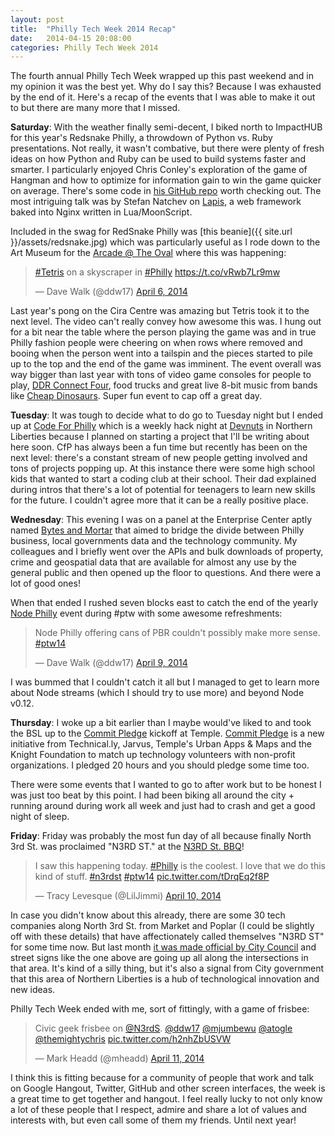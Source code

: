 ```yaml
---
layout: post
title:  "Philly Tech Week 2014 Recap"
date:   2014-04-15 20:08:00
categories: Philly Tech Week 2014
---
```

The fourth annual Philly Tech Week wrapped up this past weekend and in my opinion it was the best yet. Why do I say this? Because I was exhausted by the end of it. Here's a recap of the events that I was able to make it out to but there are many more that I missed.  

**Saturday**: With the weather finally semi-decent, I biked north to ImpactHUB for this year's Redsnake Philly, a throwdown of Python vs. Ruby presentations. Not really, it wasn't combative, but there were plenty of fresh ideas on how Python and Ruby can be used to build systems faster and smarter. I particularly enjoyed Chris Conley's exploration of the game of Hangman and how to optimize for information gain to win the game quicker on average. There's some code in [his GitHub repo](https://github.com/chrisconley/hangman) worth checking out. The most intriguing talk was by Stefan Natchev on [Lapis](http://leafo.net/lapis/), a web framework baked into Nginx written in Lua/MoonScript.  

Included in the swag for RedSnake Philly was [this beanie]({{ site.url }}/assets/redsnake.jpg) which was particularly useful as I rode down to the Art Museum for the [Arcade @ The Oval](http://2014.phillytechweek.com/events/Arcade-The_Oval) where this was happening:  

<blockquote class="twitter-tweet" lang="en"><p><a href="https://twitter.com/search?q=%23Tetris&amp;src=hash">#Tetris</a> on a skyscraper in <a href="https://twitter.com/search?q=%23Philly&amp;src=hash">#Philly</a> <a href="https://t.co/vRwb7Lr9mw">https://t.co/vRwb7Lr9mw</a></p>&mdash; Dave Walk (@ddw17) <a href="https://twitter.com/ddw17/statuses/452613927218974720">April 6, 2014</a></blockquote>
<script async src="//platform.twitter.com/widgets.js" charset="utf-8"></script>

Last year's pong on the Cira Centre was amazing but Tetris took it to the next level. The video can't really convey how awesome this was. I hung out for a bit near the table where the person playing the game was and in true Philly fashion people were cheering on when rows where removed and booing when the person went into a tailspin and the pieces started to pile up to the top and the end of the game was imminent. The event overall was way bigger than last year with tons of video game consoles for people to play, [DDR Connect Four](https://twitter.com/ddw17/status/452617712863555584), food trucks and great live 8-bit music from bands like [Cheap Dinosaurs](http://cheapdinosaurs.bandcamp.com/). Super fun event to cap off a great day.  

**Tuesday**: It was tough to decide what to do go to Tuesday night but I ended up at [Code For Philly](http://2014.phillytechweek.com/events/code_for_philly_civic_workshop) which is a weekly hack night at [Devnuts](http://devnuts.com/) in Northern Liberties because I planned on starting a project that I'll be writing about here soon. CfP has always been a fun time but recently has been on the next level: there's a constant stream of new people getting involved and tons of projects popping up. At this instance there were some high school kids that wanted to start a coding club at their school. Their dad explained during intros that there's a lot of potential for teenagers to learn new skills for the future. I couldn't agree more that it can be a really positive place.  

**Wednesday**: This evening I was on a panel at the Enterprise Center aptly named [Bytes and Mortar](http://2014.phillytechweek.com/events/Bytes-Mortar--Using_Open_Data_to_Help_Your_Business) that aimed to bridge the divide between Philly business, local governments data and the technology community. My colleagues and I briefly went over the APIs and bulk downloads of property, crime and geospatial data that are available for almost any use by the general public and then opened up the floor to questions. And there were a lot of good ones!  

When that ended I rushed seven blocks east to catch the end of the yearly [Node Philly](http://2014.phillytechweek.com/events/node_philly_2014) event during #ptw with some awesome refreshments:  

<blockquote class="twitter-tweet" lang="en"><p>Node Philly offering cans of PBR couldn&#39;t possibly make more sense. <a href="https://twitter.com/search?q=%23ptw14&amp;src=hash">#ptw14</a></p>&mdash; Dave Walk (@ddw17) <a href="https://twitter.com/ddw17/statuses/454037331709022209">April 9, 2014</a></blockquote>
<script async src="//platform.twitter.com/widgets.js" charset="utf-8"></script>

I was bummed that I couldn't catch it all but I managed to get to learn more about Node streams (which I should try to use more) and beyond Node v0.12.  

**Thursday**: I woke up a bit earlier than I maybe would've liked to and took the BSL up to the [Commit Pledge](http://commitpledge.com/) kickoff at Temple. [Commit Pledge](http://commitpledge.com/) is a new initiative from Technical.ly, Jarvus, Temple's Urban Apps & Maps and the Knight Foundation to match up technology volunteers with non-profit organizations. I pledged 20 hours and you should pledge some time too.  

There were some events that I wanted to go to after work but to be honest I was just too beat by this point. I had been biking all around the city + running around during work all week and just had to crash and get a good night of sleep.  

**Friday**: Friday was probably the most fun day of all because finally North 3rd St. was proclaimed "N3RD ST." at the [N3RD St. BBQ](http://2014.phillytechweek.com/events/n3rd_street_bbq)!

<blockquote class="twitter-tweet" lang="en"><p>I saw this happening today. <a href="https://twitter.com/search?q=%23Philly&amp;src=hash">#Philly</a> is the coolest. I love that we do this kind of stuff. <a href="https://twitter.com/search?q=%23n3rdst&amp;src=hash">#n3rdst</a> <a href="https://twitter.com/search?q=%23ptw14&amp;src=hash">#ptw14</a> <a href="http://t.co/tDrqEq2f8P">pic.twitter.com/tDrqEq2f8P</a></p>&mdash; Tracy Levesque (@LilJimmi) <a href="https://twitter.com/LilJimmi/statuses/454300819542659072">April 10, 2014</a></blockquote>
<script async src="//platform.twitter.com/widgets.js" charset="utf-8"></script>

In case you didn't know about this already, there are some 30 tech companies along North 3rd St. from Market and Poplar (I could be slightly off with these details) that have affectionately called themselves "N3RD ST" for some time now. But last month [it was made official by City Council](http://www.councilmatic.org/legislation/1678269) and street signs like the one above are going up all along the intersections in that area. It's kind of a silly thing, but it's also a signal from City government that this area of Northern Liberties is a hub of technological innovation and new ideas.  

Philly Tech Week ended with me, sort of fittingly, with a game of frisbee:

<blockquote class="twitter-tweet" data-partner="tweetdeck"><p>Civic geek frisbee on <a href="https://twitter.com/n3rds">@N3rdS</a>. <a href="https://twitter.com/ddw17">@ddw17</a> <a href="https://twitter.com/mjumbewu">@mjumbewu</a> <a href="https://twitter.com/atogle">@atogle</a> <a href="https://twitter.com/themightychris">@themightychris</a> <a href="http://t.co/h2nhZbUSVW">pic.twitter.com/h2nhZbUSVW</a></p>&mdash; Mark Headd (@mheadd) <a href="https://twitter.com/mheadd/statuses/454740700484362241">April 11, 2014</a></blockquote>
<script async src="//platform.twitter.com/widgets.js" charset="utf-8"></script>

I think this is fitting because for a community of people that work and talk on Google Hangout, Twitter, GitHub and other screen interfaces, the week is a great time to get together and hangout. I feel really lucky to not only know a lot of these people that I respect, admire and share a lot of values and interests with, but even call some of them my friends. Until next year!








